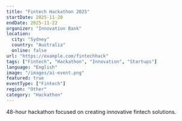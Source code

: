 ```yaml
---
title: "Fintech Hackathon 2025"
startDate: 2025-11-20
endDate: 2025-11-22
organizer: "Innovation Bank"
location:
  city: "Sydney"
  country: "Australia"
  online: false
url: "https://example.com/fintechhack"
tags: ["Fintech", "Hackathon", "Innovation", "Startups"]
language: "English"
image: "/images/ai-event.png"
featured: true
eventType: ["Fintech"]
region: "Other"
category: "Hackathon"
---
```


48-hour hackathon focused on creating innovative fintech solutions.